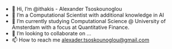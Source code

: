 - 👋 Hi, I’m @ithakis - Alexander Tsoskounoglou
- 👀 I’m a Computational Scientist with additional knowledge in AI
- 🌱 I’m currently studying Computational Science @ University of Amsterdam with a focus at Quantitative Finance.
- 💞️ I’m looking to collaborate on ...
- 📫 How to reach me alexader.tsoskounoglou@gmail.com

<!---
ithakis/ithakis is a ✨ special ✨ repository because its `README.md` (this file) appears on your GitHub profile.
You can click the Preview link to take a look at your changes.
--->
